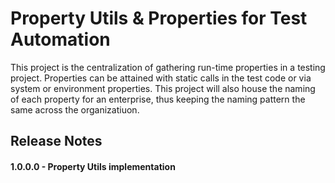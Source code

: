 # Property Utils & Properties for Test Automation

This project is the centralization of gathering run-time properties in a testing project.  Properties can
be attained with static calls in the test code or via system or environment properties.  This project will also
house the naming of each property for an enterprise, thus keeping the naming pattern the same across the organizatiuon.

## Release Notes

#### 1.0.0.0 - Property Utils implementation

#### 
